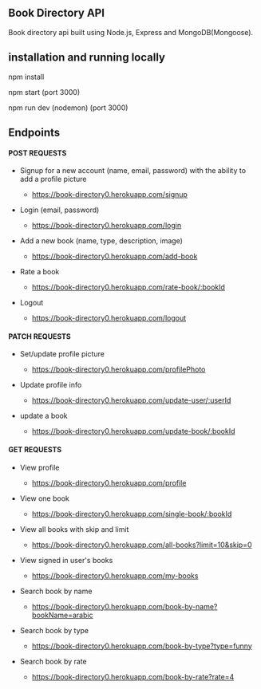 <h2>Book Directory API</h2>

Book directory api built using Node.js, Express and MongoDB(Mongoose).

<h2>installation and running locally</h2>

npm install

npm start (port 3000)

npm run dev (nodemon) (port 3000)

<h2>Endpoints</h2>

<h4>POST REQUESTS</h4>

- Signup for a new account (name, email, password) with the ability to add a profile picture
  - https://book-directory0.herokuapp.com/signup

- Login (email, password)
  - https://book-directory0.herokuapp.com/login

- Add a new book (name, type, description, image)
  - https://book-directory0.herokuapp.com/add-book

- Rate a book
  - https://book-directory0.herokuapp.com/rate-book/:bookId

- Logout
  - https://book-directory0.herokuapp.com/logout

<h4>PATCH REQUESTS</h4>

- Set/update profile picture
  - https://book-directory0.herokuapp.com/profilePhoto

- Update profile info
  - https://book-directory0.herokuapp.com/update-user/:userId

- update a book
  - https://book-directory0.herokuapp.com/update-book/:bookId

<h4>GET REQUESTS</h4>

- View profile
  - https://book-directory0.herokuapp.com/profile

- View one book
  - https://book-directory0.herokuapp.com/single-book/:bookId

- View all books with skip and limit
  - https://book-directory0.herokuapp.com/all-books?limit=10&skip=0

- View signed in user's books
  - https://book-directory0.herokuapp.com/my-books

- Search book by name
  - https://book-directory0.herokuapp.com/book-by-name?bookName=arabic

- Search book by type
  - https://book-directory0.herokuapp.com/book-by-type?type=funny

- Search book by rate
  - https://book-directory0.herokuapp.com/book-by-rate?rate=4
